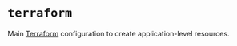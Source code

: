 # `terraform`

Main [Terraform](https://www.terraform.io/) configuration to create
application-level resources.
